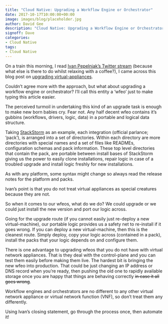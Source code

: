 ```yaml
---
title: "Cloud Native: Upgrading a Workflow Engine or Orchestrator"
date: 2017-10-17T10:00:00+00:00
image: images/blog/placeholder.jpg
author: David Gee
description: "Cloud Native: Upgrading a Workflow Engine or Orchestrator"
signoff: Dave
categories:
- Cloud Native
tags:
- Cloud Native
---
```


On a train this morning, I read [Ivan Pepelnjak’s Twitter stream](https://twitter.com/ioshints) (because what else is there to do whilst relaxing with a coffee?), I came across this blog post on [upgrading virtual-appliances](http://blog.ipspace.net/2017/10/upgrading-virtual-appliances.html).

Couldn’t agree more with the approach, but what about upgrading a workflow engine or orchestrator? I’ll call this entity a ‘wfeo’ just to make typing this article easier.

The perceived turmoil in undertaking this kind of an upgrade task is enough to make new born babies cry. Fear not. Any half decent wfeo contains it’s gubbins (workflows, drivers, logic, data) in a portable and logical data structure.

Taking [StackStorm](https://stackstorm.com/) as an example, each integration (official parlance; ‘pack’), is arranged into a set of directories.
Within each directory are more directories with special names and a set of files like READMEs, configuration schemas and pack information. These top level directories that contain the pack, are portable between install bases of StackStorm giving us the power to easily clone installations, repair logic in case of a troubled upgrade and install logic freshly for new installations.

As with any platform, some syntax might change so always read the release notes for the platform and packs.

Ivan’s point is that you do not treat virtual appliances as special creatures because they are not.

So when it comes to our wfeos, what do we do? We could upgrade or we could just install the new version and port our logic across.

Going for the upgrade route (if you cannot easily just re-deploy a new virtual-machine), our portable logic provides us a safety net to re-install if it goes wrong.
If you can deploy a new virtual-machine, then this is the cleanest route. Simply deploy, copy your logic across (contained in a pack), install the packs that your logic depends on and configure them.

There is one advantage to upgrading wfeos that you do not have with virtual network appliances. That is they deal with the control-plane and you can test them easily before making them live.
The hardest bit is bringing the new wfeo into production. That could be just changing an IP address or DNS record when you’re ready, then pushing the old one to rapidly available storage once you are happy that things are behaving correctly ~~in case it all goes wrong~~.

Workflow engines and orchestrators are no different to any other virtual network appliance or virtual network function (VNF), so don’t treat them any differently.

Using Ivan’s closing statement, go through the process once, then automate it!